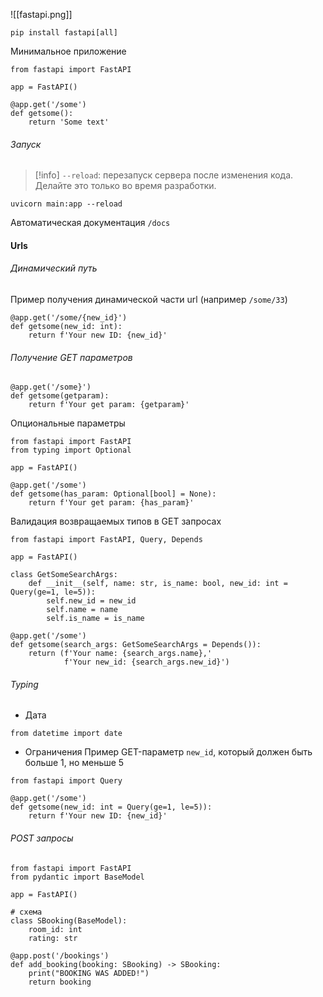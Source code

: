 ![[fastapi.png]]

```
pip install fastapi[all]
```


Минимальное приложение
```
from fastapi import FastAPI  
  
app = FastAPI()  
  
@app.get('/some')  
def getsome():  
    return 'Some text'
```

###### Запуск
>[!info]  `--reload`: перезапуск сервера после изменения кода. Делайте это только во время разработки.
```
uvicorn main:app --reload
```

Автоматическая документация `/docs`

#### Urls
###### Динамический путь

Пример получения динамической части url (например `/some/33`)
```
@app.get('/some/{new_id}')  
def getsome(new_id: int):  
    return f'Your new ID: {new_id}'
```

###### Получение GET параметров
```
@app.get('/some}')  
def getsome(getparam):  
    return f'Your get param: {getparam}'
```

  Опциональные параметры
```
from fastapi import FastAPI  
from typing import Optional  
  
app = FastAPI()  
  
@app.get('/some')  
def getsome(has_param: Optional[bool] = None):  
    return f'Your get param: {has_param}'
```

Валидация возвращаемых типов в GET запросах
```
from fastapi import FastAPI, Query, Depends
  
app = FastAPI()  
  
class GetSomeSearchArgs:  
    def __init__(self, name: str, is_name: bool, new_id: int = Query(ge=1, le=5)):  
        self.new_id = new_id  
        self.name = name  
        self.is_name = is_name  
  
@app.get('/some')  
def getsome(search_args: GetSomeSearchArgs = Depends()):  
    return (f'Your name: {search_args.name},'  
            f'Your new_id: {search_args.new_id}')
```

###### Typing
- Дата
```
from datetime import date
```

- Ограничения
Пример GET-параметр `new_id`, который должен быть больше 1, но меньше 5
```
from fastapi import Query

@app.get('/some')  
def getsome(new_id: int = Query(ge=1, le=5)):  
    return f'Your new ID: {new_id}'
```

###### POST запросы
```
from fastapi import FastAPI
from pydantic import BaseModel  
  
app = FastAPI()  

# схема
class SBooking(BaseModel):  
    room_id: int  
    rating: str  
  
@app.post('/bookings')  
def add_booking(booking: SBooking) -> SBooking:  
    print("BOOKING WAS ADDED!")
    return booking
```

